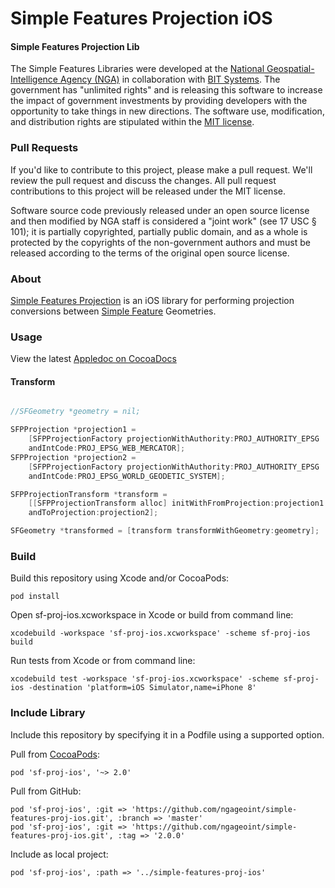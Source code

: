 # Simple Features Projection iOS

#### Simple Features Projection Lib ####

The Simple Features Libraries were developed at the [National Geospatial-Intelligence Agency (NGA)](http://www.nga.mil/) in collaboration with [BIT Systems](http://www.bit-sys.com/). The government has "unlimited rights" and is releasing this software to increase the impact of government investments by providing developers with the opportunity to take things in new directions. The software use, modification, and distribution rights are stipulated within the [MIT license](http://choosealicense.com/licenses/mit/).

### Pull Requests ###
If you'd like to contribute to this project, please make a pull request. We'll review the pull request and discuss the changes. All pull request contributions to this project will be released under the MIT license.

Software source code previously released under an open source license and then modified by NGA staff is considered a "joint work" (see 17 USC § 101); it is partially copyrighted, partially public domain, and as a whole is protected by the copyrights of the non-government authors and must be released according to the terms of the original open source license.

### About ###

[Simple Features Projection](http://ngageoint.github.io/simple-features-proj-ios/) is an iOS library for performing projection conversions between [Simple Feature](https://github.com/ngageoint/simple-features-ios) Geometries.

### Usage ###

View the latest [Appledoc on CocoaDocs](http://cocoadocs.org/docsets/sf-proj-ios)

#### Transform ####

```objectivec

//SFGeometry *geometry = nil;

SFPProjection *projection1 =
    [SFPProjectionFactory projectionWithAuthority:PROJ_AUTHORITY_EPSG
    andIntCode:PROJ_EPSG_WEB_MERCATOR];
SFPProjection *projection2 = 
    [SFPProjectionFactory projectionWithAuthority:PROJ_AUTHORITY_EPSG
    andIntCode:PROJ_EPSG_WORLD_GEODETIC_SYSTEM];

SFPProjectionTransform *transform =
    [[SFPProjectionTransform alloc] initWithFromProjection:projection1
    andToProjection:projection2];

SFGeometry *transformed = [transform transformWithGeometry:geometry];

```

### Build ###

Build this repository using Xcode and/or CocoaPods:

    pod install

Open sf-proj-ios.xcworkspace in Xcode or build from command line:

    xcodebuild -workspace 'sf-proj-ios.xcworkspace' -scheme sf-proj-ios build

Run tests from Xcode or from command line:

    xcodebuild test -workspace 'sf-proj-ios.xcworkspace' -scheme sf-proj-ios -destination 'platform=iOS Simulator,name=iPhone 8'

### Include Library ###

Include this repository by specifying it in a Podfile using a supported option.

Pull from [CocoaPods](https://cocoapods.org/pods/sf-proj-ios):

    pod 'sf-proj-ios', '~> 2.0'

Pull from GitHub:

    pod 'sf-proj-ios', :git => 'https://github.com/ngageoint/simple-features-proj-ios.git', :branch => 'master'
    pod 'sf-proj-ios', :git => 'https://github.com/ngageoint/simple-features-proj-ios.git', :tag => '2.0.0'

Include as local project:

    pod 'sf-proj-ios', :path => '../simple-features-proj-ios'
